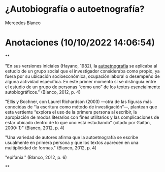 # ¿Autobiografía o autoetnografía?

Mercedes Blanco

# Anotaciones **(10/10/2022 14:06:54)**

\**

"En sus versiones iniciales (Hayano, 1982), la [autoetnografia](autoetnografia.md) se aplicaba al estudio de un grupo social que el investigador consideraba como propio, ya fuera por su ubicación socioeconómica, ocupación laboral o desempeño de alguna actividad específica. En este primer momento sí se distinguía entre el estudio de un grupo de personas “como uno” de los textos esencialmente autobiográficos." (Blanco, 2012, p. 4)

"Ellis y Bochner, con Laurel Richardson (2003) —otra de las figuras más conocidas de “la escritura como método de investigación”—, plantean que esta vertiente “explora el uso de la primera persona al escribir, la apropiación de modos literarios con fines utilitarios y las complicaciones de estar ubicado dentro de lo que uno está estudiando” (citado por Gaitán, 2000: 1)" (Blanco, 2012, p. 4)

"Una variedad de autores afirma que la autoetnografía se escribe usualmente en primera persona y que los textos aparecen en una multiplicidad de formas." (Blanco, 2012, p. 4)

"epifanía." (Blanco, 2012, p. 6)

\**
